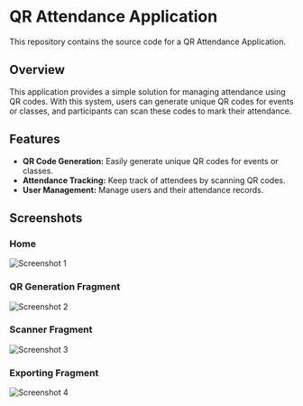 # QR Attendance Application

This repository contains the source code for a QR Attendance Application.

## Overview

This application provides a simple solution for managing attendance using QR codes. With this system, users can generate unique QR codes for events or classes, and participants can scan these codes to mark their attendance.

## Features

- **QR Code Generation:** Easily generate unique QR codes for events or classes.
- **Attendance Tracking:** Keep track of attendees by scanning QR codes.
- **User Management:** Manage users and their attendance records.

## Screenshots

### Home
![Screenshot 1](/Screenshots/Home.png)

### QR Generation Fragment
![Screenshot 2](/Screenshots/QRGenerate.png)

### Scanner Fragment
![Screenshot 3](/Screenshots/QRScanner.png)

### Exporting Fragment
![Screenshot 4](/Screenshots/Exporting.png)

